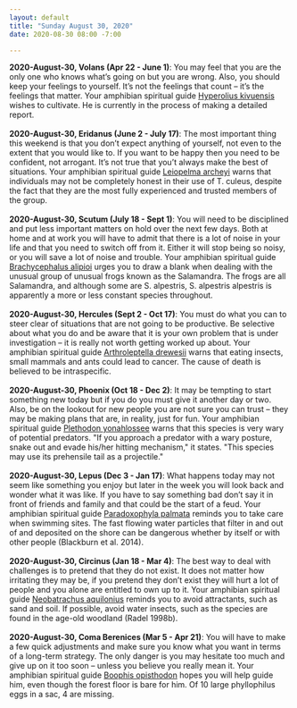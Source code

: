 ```yaml
---
layout: default
title: "Sunday August 30, 2020"
date: 2020-08-30 08:00 -7:00

---
```



**2020-August-30, Volans (Apr 22 - June 1)**: You may feel that you are the only one who knows what’s going on but you are wrong. Also, you should keep your feelings to yourself. It’s not the feelings that count – it’s the feelings that matter. Your amphibian spiritual guide [Hyperolius kivuensis](https://amphibiaweb.org/cgi/amphib_query?where-genus=Hyperolius&where-species=kivuensis) wishes to cultivate. He is currently in the process of making a detailed report.  <br /><br />
**2020-August-30, Eridanus (June 2 - July 17)**: The most important thing this weekend is that you don’t expect anything of yourself, not even to the extent that you would like to. If you want to be happy then you need to be confident, not arrogant. It’s not true that you’t always make the best of situations. Your amphibian spiritual guide [Leiopelma archeyi](https://amphibiaweb.org/cgi/amphib_query?where-genus=Leiopelma&where-species=archeyi) warns that individuals may not be completely honest in their use of T. culeus, despite the fact that they are the most fully experienced and trusted members of the group.  <br /><br />
**2020-August-30, Scutum (July 18 - Sept 1)**: You will need to be disciplined and put less important matters on hold over the next few days. Both at home and at work you will have to admit that there is a lot of noise in your life and that you need to switch off from it. Either it will stop being so noisy, or you will save a lot of noise and trouble. Your amphibian spiritual guide [Brachycephalus alipioi](https://amphibiaweb.org/cgi/amphib_query?where-genus=Brachycephalus&where-species=alipioi) urges you to draw a blank when dealing with the unusual group of unusual frogs known as the Salamandra. The frogs are all Salamandra, and although some are S. alpestris, S. alpestris alpestris is apparently a more or less constant species throughout.  <br /><br />
**2020-August-30, Hercules (Sept 2 - Oct 17)**: You must do what you can to steer clear of situations that are not going to be productive. Be selective about what you do and be aware that it is your own problem that is under investigation – it is really not worth getting worked up about. Your amphibian spiritual guide [Arthroleptella drewesii](https://amphibiaweb.org/cgi/amphib_query?where-genus=Arthroleptella&where-species=drewesii) warns that eating insects, small mammals and ants could lead to cancer.  The cause of death is believed to be intraspecific.  <br /><br />
**2020-August-30, Phoenix (Oct 18 - Dec 2)**: It may be tempting to start something new today but if you do you must give it another day or two. Also, be on the lookout for new people you are not sure you can trust – they may be making plans that are, in reality, just for fun. Your amphibian spiritual guide [Plethodon yonahlossee](https://amphibiaweb.org/cgi/amphib_query?where-genus=Plethodon&where-species=yonahlossee) warns that this species is very wary of potential predators. "If you approach a predator with a wary posture, snake out and evade his/her hitting mechanism," it states. "This species may use its prehensile tail as a projectile."   <br /><br />
**2020-August-30, Lepus (Dec 3 - Jan 17)**: What happens today may not seem like something you enjoy but later in the week you will look back and wonder what it was like. If you have to say something bad don’t say it in front of friends and family and that could be the start of a feud. Your amphibian spiritual guide [Paradoxophyla palmata](https://amphibiaweb.org/cgi/amphib_query?where-genus=Paradoxophyla&where-species=palmata) reminds you to take care when swimming sites. The fast flowing water particles that filter in and out of and deposited on the shore can be dangerous whether by itself or with other people (Blackburn et al. 2014).  <br /><br />
**2020-August-30, Circinus (Jan 18 - Mar 4)**: The best way to deal with challenges is to pretend that they do not exist. It does not matter how irritating they may be, if you pretend they don’t exist they will hurt a lot of people and you alone are entitled to own up to it. Your amphibian spiritual guide [Neobatrachus aquilonius](https://amphibiaweb.org/cgi/amphib_query?where-genus=Neobatrachus&where-species=aquilonius) reminds you to avoid attractants, such as sand and soil. If possible, avoid water insects, such as the species are found in the age-old woodland (Radel 1998b).  <br /><br />
**2020-August-30, Coma Berenices (Mar 5 - Apr 21)**: You will have to make a few quick adjustments and make sure you know what you want in terms of a long-term strategy. The only danger is you may hesitate too much and give up on it too soon – unless you believe you really mean it. Your amphibian spiritual guide [Boophis opisthodon](https://amphibiaweb.org/cgi/amphib_query?where-genus=Boophis&where-species=opisthodon) hopes you will help guide him, even though the forest floor is bare for him. Of 10 large phyllophilus eggs in a sac, 4 are missing.  <br /><br />

